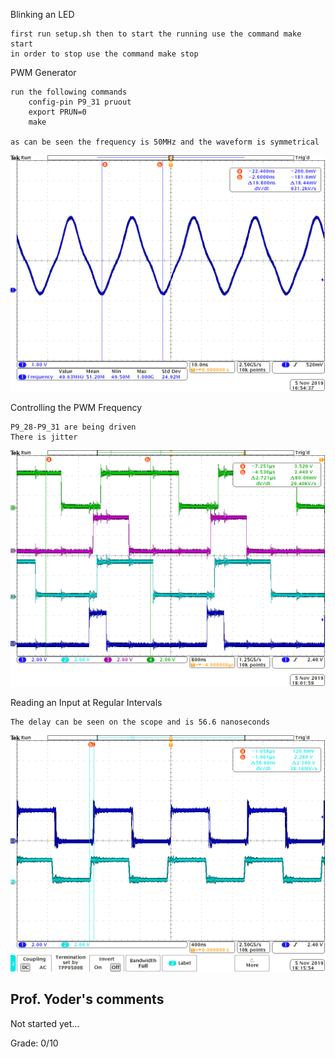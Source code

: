 Blinking an LED

	first run setup.sh then to start the running use the command make start
	in order to stop use the command make stop	

PWM Generator
	
	run the following commands
		config-pin P9_31 pruout
		export PRUN=0	
		make
		
	as can be seen the frequency is 50MHz and the waveform is symmetrical

![](hw08_part2_E.png)

Controlling the PWM Frequency

	P9_28-P9_31 are being driven
	There is jitter

![](tek00002_4channel_E.png)

Reading an Input at Regular Intervals

	The delay can be seen on the scope and is 56.6 nanoseconds

![](tek00004_reading_input_E.png)

	

## Prof. Yoder's comments

Not started yet... 

Grade:  0/10
